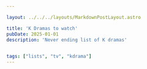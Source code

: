 ```yaml
---

layout: ../../../layouts/MarkdownPostLayout.astro

title: 'K Dramas to watch'
pubDate: 2025-01-01
description: 'Never ending list of K dramas'

    
tags: ["lists", "tv", "kdrama"]
---
```


